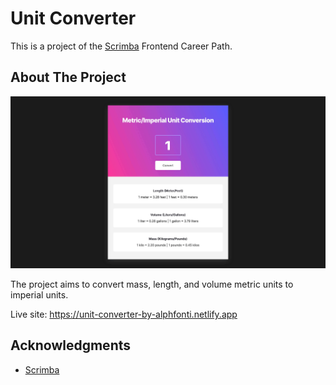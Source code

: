 # Unit Converter

This is a project of the [Scrimba](https://scrimba.com) Frontend Career Path.

## About The Project

![Unit Converter screenshot](./screenshot.jpg)

The project aims to convert mass, length, and volume  metric units to imperial units.

Live site: https://unit-converter-by-alphfonti.netlify.app

## Acknowledgments

- [Scrimba](https://scrimba.com)
